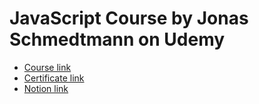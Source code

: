 # JavaScript Course by Jonas Schmedtmann on Udemy

- [Course link](https://www.udemy.com/course/the-complete-javascript-course)
- [Certificate link](https://www.udemy.com/certificate/UC-521fe768-4824-4b5d-b336-73e08bb7716d/)
- [Notion link](https://www.notion.so/Udemy-JavaScript-Jonas-Schmedtmann-28f37ed694808076846bee966002cb1d)
